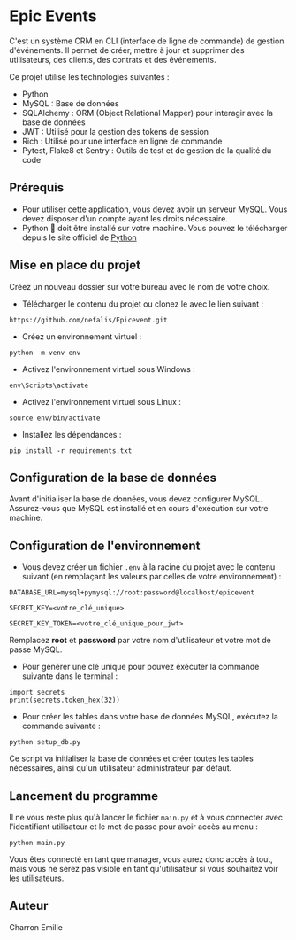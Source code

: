 # Epic Events

C'est un système CRM en CLI (interface de ligne de commande) de gestion d'événements. Il permet de créer, mettre à jour et supprimer des utilisateurs, des clients, des contrats et des événements.

Ce projet utilise les technologies suivantes :
- Python
- MySQL : Base de données
- SQLAlchemy : ORM (Object Relational Mapper) pour interagir avec la base de données
- JWT : Utilisé pour la gestion des tokens de session
- Rich : Utilisé pour une interface en ligne de commande
- Pytest, Flake8 et Sentry : Outils de test et de gestion de la qualité du code


## Prérequis
- Pour utiliser cette application, vous devez avoir un serveur MySQL. Vous devez disposer d'un compte ayant les droits nécessaire.
- Python 🐍 doit être installé sur votre machine. Vous pouvez le télécharger depuis le site officiel de [Python](https://www.python.org/)

## Mise en place du projet

Créez un nouveau dossier sur votre bureau avec le nom de votre choix.
- Télécharger le contenu du projet ou clonez le avec le lien suivant :
```
https://github.com/nefalis/Epicevent.git
```
- Créez un environnement virtuel :
```
python -m venv env
```
- Activez l'environnement virtuel sous Windows :
```
env\Scripts\activate
```
- Activez l'environnement virtuel sous Linux :
```
source env/bin/activate
```
- Installez les dépendances :
```
pip install -r requirements.txt
```

## Configuration de la base de données
Avant d'initialiser la base de données, vous devez configurer MySQL. Assurez-vous que MySQL est installé et en cours d'exécution sur votre machine.

## Configuration de l'environnement

- Vous devez créer un fichier `.env` à la racine du projet avec le contenu suivant (en remplaçant les valeurs par celles de votre environnement) :
```
DATABASE_URL=mysql+pymysql://root:password@localhost/epicevent

SECRET_KEY=<votre_clé_unique>

SECRET_KEY_TOKEN=<votre_clé_unique_pour_jwt>
```
Remplacez **root** et **password** par votre nom d'utilisateur et votre mot de passe MySQL.

- Pour générer une clé unique pour pouvez éxécuter la commande suivante dans le terminal :
```
import secrets
print(secrets.token_hex(32))
```


- Pour créer les tables dans votre base de données MySQL, exécutez la commande suivante :
```
python setup_db.py
```
Ce script va initialiser la base de données et créer toutes les tables nécessaires, ainsi qu'un utilisateur administrateur par défaut.

## Lancement du programme
Il ne vous reste plus qu'à lancer le fichier `main.py` et à vous connecter avec l'identifiant utilisateur et le mot de passe pour avoir accès au menu :
```
python main.py
```
Vous êtes connecté en tant que manager, vous aurez donc accès à tout, mais vous ne serez pas visible en tant qu'utilisateur si vous souhaitez voir les utilisateurs.

## Auteur
Charron Emilie
